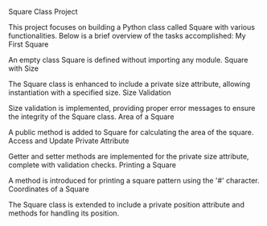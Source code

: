 Square Class Project

This project focuses on building a Python class called Square with various functionalities. Below is a brief overview of the tasks accomplished:
My First Square

An empty class Square is defined without importing any module.
Square with Size

The Square class is enhanced to include a private size attribute, allowing instantiation with a specified size.
Size Validation

Size validation is implemented, providing proper error messages to ensure the integrity of the Square class.
Area of a Square

A public method is added to Square for calculating the area of the square.
Access and Update Private Attribute

Getter and setter methods are implemented for the private size attribute, complete with validation checks.
Printing a Square

A method is introduced for printing a square pattern using the '#' character.
Coordinates of a Square

The Square class is extended to include a private position attribute and methods for handling its position.
